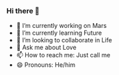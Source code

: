 ### Hi there 👋

- 🔭 I’m currently working on Mars
- 🌱 I’m currently learning Future
- 👯 I’m looking to collaborate in Life
- 💬 Ask me about Love
- 📫 How to reach me: Just call me
- 😄 Pronouns: He/him
